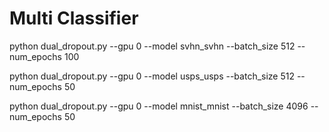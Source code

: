 # Multi Classifier

python dual_dropout.py --gpu 0 --model svhn_svhn --batch_size 512 --num_epochs 100 

python dual_dropout.py --gpu 0 --model usps_usps --batch_size 512 --num_epochs 50  

python dual_dropout.py --gpu 0 --model mnist_mnist --batch_size 4096 --num_epochs 50